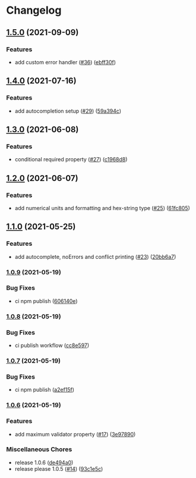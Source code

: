# Changelog

## [1.5.0](https://www.github.com/furious-commander/furious-commander/compare/v1.4.0...v1.5.0) (2021-09-09)


### Features

* add custom error handler ([#36](https://www.github.com/furious-commander/furious-commander/issues/36)) ([ebff30f](https://www.github.com/furious-commander/furious-commander/commit/ebff30f0d6d990507574b5c0987b609606214727))

## [1.4.0](https://www.github.com/nugaon/furious-commander/compare/v1.3.0...v1.4.0) (2021-07-16)


### Features

* add autocompletion setup ([#29](https://www.github.com/nugaon/furious-commander/issues/29)) ([59a394c](https://www.github.com/nugaon/furious-commander/commit/59a394cf5f861df7d41f2910857ec3bb10351494))

## [1.3.0](https://www.github.com/nugaon/furious-commander/compare/v1.2.0...v1.3.0) (2021-06-08)


### Features

* conditional required property ([#27](https://www.github.com/nugaon/furious-commander/issues/27)) ([c1968d8](https://www.github.com/nugaon/furious-commander/commit/c1968d816b9682650c78ebddfa7ecc811757cd11))

## [1.2.0](https://www.github.com/nugaon/furious-commander/compare/v1.1.0...v1.2.0) (2021-06-07)


### Features

* add numerical units and formatting and hex-string type ([#25](https://www.github.com/nugaon/furious-commander/issues/25)) ([61fc805](https://www.github.com/nugaon/furious-commander/commit/61fc80575e072b77885ba7377b6df8a68c5b3413))

## [1.1.0](https://www.github.com/nugaon/furious-commander/compare/v1.0.9...v1.1.0) (2021-05-25)


### Features

* add autocomplete, noErrors and conflict printing ([#23](https://www.github.com/nugaon/furious-commander/issues/23)) ([20bb6a7](https://www.github.com/nugaon/furious-commander/commit/20bb6a790644ae797150e0812ae1236e313b78d8))

### [1.0.9](https://www.github.com/nugaon/furious-commander/compare/v1.0.8...v1.0.9) (2021-05-19)


### Bug Fixes

* ci npm publish ([606140e](https://www.github.com/nugaon/furious-commander/commit/606140e26b06847e0e9a3ef3cd95a145850e8923))

### [1.0.8](https://www.github.com/nugaon/furious-commander/compare/v1.0.7...v1.0.8) (2021-05-19)


### Bug Fixes

* ci publish workflow ([cc8e597](https://www.github.com/nugaon/furious-commander/commit/cc8e597c0f96d6fa8a9138402215c453fdede57f))

### [1.0.7](https://www.github.com/nugaon/furious-commander/compare/v1.0.6...v1.0.7) (2021-05-19)


### Bug Fixes

* ci npm publish ([a2ef15f](https://www.github.com/nugaon/furious-commander/commit/a2ef15f49b77474c405fa61549ad634ef27d7494))

### [1.0.6](https://www.github.com/nugaon/furious-commander/compare/v1.0.0...v1.0.6) (2021-05-19)


### Features

* add maximum validator property ([#17](https://www.github.com/nugaon/furious-commander/issues/17)) ([3e97890](https://www.github.com/nugaon/furious-commander/commit/3e97890a7a39a5d0cfcc81504a17a78b02d24ff6))


### Miscellaneous Chores

* release 1.0.6 ([de494a0](https://www.github.com/nugaon/furious-commander/commit/de494a0e322b70dee809b0cf772c89437632d35c))
* release please 1.0.5 ([#14](https://www.github.com/nugaon/furious-commander/issues/14)) ([93c1e5c](https://www.github.com/nugaon/furious-commander/commit/93c1e5cf57508ec14f3eabd998daee26c6ef19fa))
